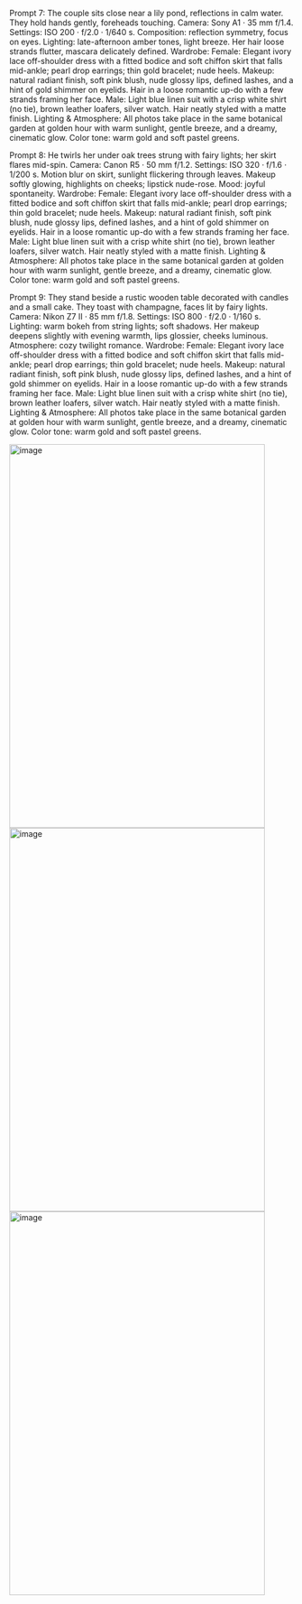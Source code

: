 Prompt 7:
The couple sits close near a lily pond, reflections in calm water. They hold hands gently, foreheads touching.
Camera: Sony A1 · 35 mm f/1.4.
Settings: ISO 200 · f/2.0 · 1/640 s.
Composition: reflection symmetry, focus on eyes.
Lighting: late-afternoon amber tones, light breeze.
Her hair loose strands flutter, mascara delicately defined.
Wardrobe:
Female: Elegant ivory lace off-shoulder dress with a fitted bodice and soft chiffon skirt that falls mid-ankle; pearl drop earrings; thin gold bracelet; nude heels. Makeup: natural radiant finish, soft pink blush, nude glossy lips, defined lashes, and a hint of gold shimmer on eyelids. Hair in a loose romantic up-do with a few strands framing her face.
Male: Light blue linen suit with a crisp white shirt (no tie), brown leather loafers, silver watch. Hair neatly styled with a matte finish.
Lighting & Atmosphere:
All photos take place in the same botanical garden at golden hour with warm sunlight, gentle breeze, and a dreamy, cinematic glow. Color tone: warm gold and soft pastel greens.

Prompt 8:
He twirls her under oak trees strung with fairy lights; her skirt flares mid-spin.
Camera: Canon R5 · 50 mm f/1.2.
Settings: ISO 320 · f/1.6 · 1/200 s.
Motion blur on skirt, sunlight flickering through leaves.
Makeup softly glowing, highlights on cheeks; lipstick nude-rose.
Mood: joyful spontaneity.
Wardrobe:
Female: Elegant ivory lace off-shoulder dress with a fitted bodice and soft chiffon skirt that falls mid-ankle; pearl drop earrings; thin gold bracelet; nude heels. Makeup: natural radiant finish, soft pink blush, nude glossy lips, defined lashes, and a hint of gold shimmer on eyelids. Hair in a loose romantic up-do with a few strands framing her face.
Male: Light blue linen suit with a crisp white shirt (no tie), brown leather loafers, silver watch. Hair neatly styled with a matte finish.
Lighting & Atmosphere:
All photos take place in the same botanical garden at golden hour with warm sunlight, gentle breeze, and a dreamy, cinematic glow. Color tone: warm gold and soft pastel greens.

Prompt 9:
They stand beside a rustic wooden table decorated with candles and a small cake. They toast with champagne, faces lit by fairy lights.
Camera: Nikon Z7 II · 85 mm f/1.8.
Settings: ISO 800 · f/2.0 · 1/160 s.
Lighting: warm bokeh from string lights; soft shadows.
Her makeup deepens slightly with evening warmth, lips glossier, cheeks luminous.
Atmosphere: cozy twilight romance.
Wardrobe:
Female: Elegant ivory lace off-shoulder dress with a fitted bodice and soft chiffon skirt that falls mid-ankle; pearl drop earrings; thin gold bracelet; nude heels. Makeup: natural radiant finish, soft pink blush, nude glossy lips, defined lashes, and a hint of gold shimmer on eyelids. Hair in a loose romantic up-do with a few strands framing her face.
Male: Light blue linen suit with a crisp white shirt (no tie), brown leather loafers, silver watch. Hair neatly styled with a matte finish.
Lighting & Atmosphere:
All photos take place in the same botanical garden at golden hour with warm sunlight, gentle breeze, and a dreamy, cinematic glow. Color tone: warm gold and soft pastel greens.

<img width="453" height="680" alt="image" src="https://github.com/user-attachments/assets/daf0453b-c5fd-43e1-90dd-f4ce3def4171" />

<img width="453" height="680" alt="image" src="https://github.com/user-attachments/assets/b4b8ca7d-5b87-4934-9421-4e3c99790429" />

<img width="453" height="680" alt="image" src="https://github.com/user-attachments/assets/b66577d7-a244-4613-b44e-d441a1cdb871" />



